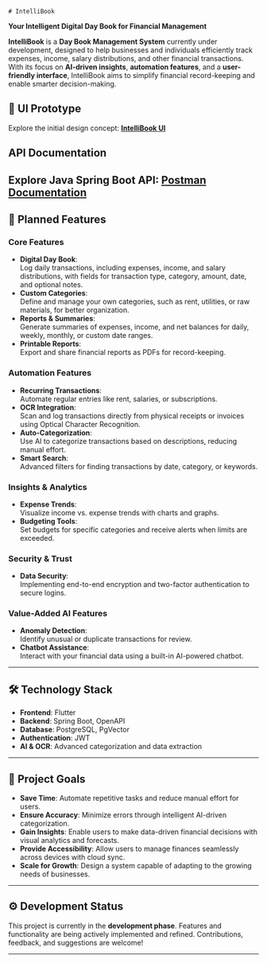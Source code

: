     # IntelliBook

**Your Intelligent Digital Day Book for Financial Management**

**IntelliBook** is a **Day Book Management System** currently under development, designed to help businesses and individuals efficiently track expenses, income, salary distributions, and other financial transactions. With its focus on **AI-driven insights**, **automation features**, and a **user-friendly interface**, IntelliBook aims to simplify financial record-keeping and enable smarter decision-making.

## 🌟 UI Prototype

Explore the initial design concept: [**IntelliBook UI**](https://app.flutterflow.io/share/intelli-book-9izfql?)

## API Documentation

Explore Java Spring Boot API: [**Postman Documentation**](https://documenter.getpostman.com/view/19485910/2sB2j989cE)
----------

## 🚀 Planned Features

### Core Features

-   **Digital Day Book**:  
    Log daily transactions, including expenses, income, and salary distributions, with fields for transaction type, category, amount, date, and optional notes.
-   **Custom Categories**:  
    Define and manage your own categories, such as rent, utilities, or raw materials, for better organization.
-   **Reports & Summaries**:  
    Generate summaries of expenses, income, and net balances for daily, weekly, monthly, or custom date ranges.
-   **Printable Reports**:  
    Export and share financial reports as PDFs for record-keeping.

### Automation Features

-   **Recurring Transactions**:  
    Automate regular entries like rent, salaries, or subscriptions.
-   **OCR Integration**:  
    Scan and log transactions directly from physical receipts or invoices using Optical Character Recognition.
-   **Auto-Categorization**:  
    Use AI to categorize transactions based on descriptions, reducing manual effort.
-   **Smart Search**:  
    Advanced filters for finding transactions by date, category, or keywords.

### Insights & Analytics

-   **Expense Trends**:  
    Visualize income vs. expense trends with charts and graphs.
-   **Budgeting Tools**:  
    Set budgets for specific categories and receive alerts when limits are exceeded.

### Security & Trust

-   **Data Security**:  
    Implementing end-to-end encryption and two-factor authentication to secure logins.

### Value-Added AI Features

-   **Anomaly Detection**:  
    Identify unusual or duplicate transactions for review.
-   **Chatbot Assistance**:  
    Interact with your financial data using a built-in AI-powered chatbot.

----------

## 🛠️ Technology Stack

-   **Frontend**: Flutter
-   **Backend**: Spring Boot, OpenAPI
-   **Database**: PostgreSQL, PgVector
-   **Authentication**: JWT
-   **AI & OCR**: Advanced categorization and data extraction

----------

## 🎯 Project Goals

-   **Save Time**: Automate repetitive tasks and reduce manual effort for users.
-   **Ensure Accuracy**: Minimize errors through intelligent AI-driven categorization.
-   **Gain Insights**: Enable users to make data-driven financial decisions with visual analytics and forecasts.
-   **Provide Accessibility**: Allow users to manage finances seamlessly across devices with cloud sync.
-   **Scale for Growth**: Design a system capable of adapting to the growing needs of businesses.

----------

## ⚙️ Development Status

This project is currently in the **development phase**. Features and functionality are being actively implemented and refined. Contributions, feedback, and suggestions are welcome!

----------

